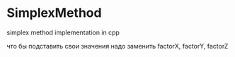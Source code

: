 SimplexMethod
=============

simplex method implementation in cpp

что бы подставить свои значения надо заменить
factorX, factorY, factorZ
